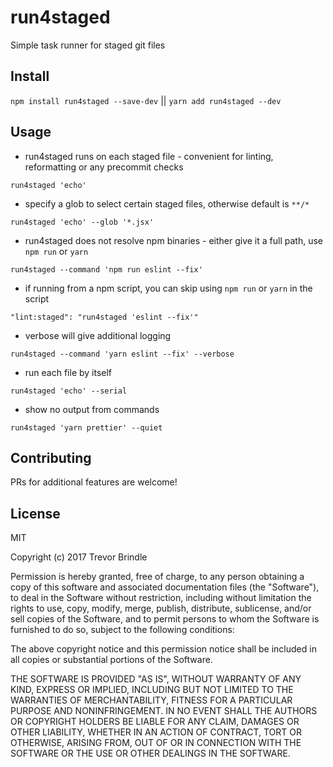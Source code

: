 # run4staged

Simple task runner for staged git files

## Install

`npm install run4staged --save-dev` || `yarn add run4staged --dev`

## Usage

- run4staged runs on each staged file - convenient for linting, reformatting or any precommit checks

`run4staged 'echo'`

- specify a glob to select certain staged files, otherwise default is `**/*`

`run4staged 'echo' --glob '*.jsx'`

- run4staged does not resolve npm binaries - either give it a full path, use `npm run` or `yarn`

`run4staged --command 'npm run eslint --fix'`

- if running from a npm script, you can skip using `npm run` or `yarn` in the script

`"lint:staged": "run4staged 'eslint --fix'"`

- verbose will give additional logging

`run4staged --command 'yarn eslint --fix' --verbose`

- run each file by itself

`run4staged 'echo' --serial`

- show no output from commands

`run4staged 'yarn prettier' --quiet`

## Contributing

PRs for additional features are welcome!

## License

MIT

Copyright (c) 2017 Trevor Brindle

Permission is hereby granted, free of charge, to any person obtaining a copy
of this software and associated documentation files (the "Software"), to deal
in the Software without restriction, including without limitation the rights
to use, copy, modify, merge, publish, distribute, sublicense, and/or sell
copies of the Software, and to permit persons to whom the Software is
furnished to do so, subject to the following conditions:

The above copyright notice and this permission notice shall be included in all
copies or substantial portions of the Software.

THE SOFTWARE IS PROVIDED "AS IS", WITHOUT WARRANTY OF ANY KIND, EXPRESS OR
IMPLIED, INCLUDING BUT NOT LIMITED TO THE WARRANTIES OF MERCHANTABILITY,
FITNESS FOR A PARTICULAR PURPOSE AND NONINFRINGEMENT. IN NO EVENT SHALL THE
AUTHORS OR COPYRIGHT HOLDERS BE LIABLE FOR ANY CLAIM, DAMAGES OR OTHER
LIABILITY, WHETHER IN AN ACTION OF CONTRACT, TORT OR OTHERWISE, ARISING FROM,
OUT OF OR IN CONNECTION WITH THE SOFTWARE OR THE USE OR OTHER DEALINGS IN THE
SOFTWARE.
